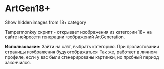 # ArtGen18+
Show hidden images from 18+ category

Tampermonkey скрипт - открывает изображения из категории 18+ на сайте нейросети генерации изображений ArtGeneration.

**Использование:**
Зайти на сайт, выбрать категорию. При пролистовании страницы изображения буду отображаться.
Так же, работает в личном профиле, если у вас были сгенерированы картинки, но пробный период закончился.
